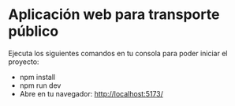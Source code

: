 # Aplicación web para transporte público

Ejecuta los siguientes comandos en tu consola para poder iniciar el proyecto:

- npm install
- npm run dev
- Abre en tu navegador: [http://localhost:5173/](http://localhost:5173/)